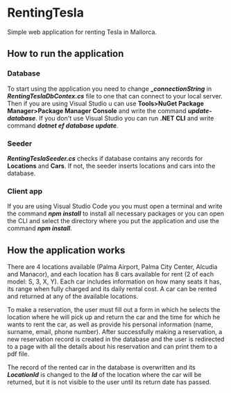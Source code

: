 # RentingTesla

Simple web application for renting Tesla in Mallorca.

## How to run the application

### Database

To start using the application you need to change **__connectionString_** in **_RentingTeslaDbContex.cs_** file to one that can connect to your local server. Then if you are using Visual Studio u can use **Tools>NuGet Package Manager>Package Manager Console** and write the command **_update-database_**. If you don't use Visual Studio you can run **.NET CLI** and write command **_dotnet ef database update_**.

### Seeder

**_RentingTeslaSeeder.cs_** checks if database contains any records for **Locations** and **Cars**. If not, the seeder inserts locations and cars into the database.

### Client app

If you are using Visual Studio Code you you must open a terminal and write the command **_npm install_** to install all necessary packages or you can open the CLI and select the directory where you put the application and use the command **_npm install_**.

## How the application works

There are 4 locations available (Palma Airport, Palma City Center, Alcudia and Manacor), and each location has 8 cars available for rent (2 of each model: S, 3, X, Y). Each car includes information on how many seats it has, its range when fully charged and its daily rental cost. A car can be rented and returned at any of the available locations.

To make a reservation, the user must fill out a form in which he selects the location where he will pick up and return the car and the time for which he wants to rent the car, as well as provide his personal information (name, surname, email, phone number). After successfully making a reservation, a new reservation record is created in the database and the user is redirected to a page with all the details about his reservation and can print them to a pdf file.

The record of the rented car in the database is overwritten and its **_LocationId_** is changed to the **_Id_** of the location where the car will be returned, but it is not visible to the user until its return date has passed.
